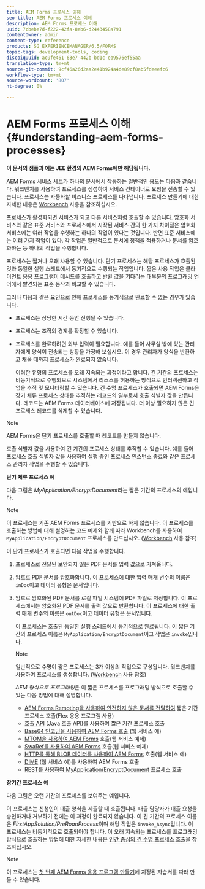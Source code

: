 ```yaml
---
title: AEM Forms 프로세스 이해
seo-title: AEM Forms 프로세스 이해
description: AEM Forms 프로세스 이해
uuid: 7cbebe7d-f222-42fa-8eb6-d2443458a791
contentOwner: admin
content-type: reference
products: SG_EXPERIENCEMANAGER/6.5/FORMS
topic-tags: development-tools, coding
discoiquuid: ac9fe461-63e7-442b-bd1c-eb9576ef55aa
translation-type: tm+mt
source-git-commit: 9cf46a26d2aa2e41b924a4de89cf8ab5fdeeefc6
workflow-type: tm+mt
source-wordcount: '807'
ht-degree: 0%

---
```



# AEM Forms 프로세스 이해 {#understanding-aem-forms-processes}

**이 문서의 샘플과 예는 JEE 환경의 AEM Forms에만 해당됩니다.**

AEM Forms 서비스 세트가 하나의 문서에서 작동하는 일반적인 용도는 다음과 같습니다. 워크벤치를 사용하여 프로세스를 생성하여 서비스 컨테이너로 요청을 전송할 수 있습니다. 프로세스는 자동화할 비즈니스 프로세스를 나타냅니다. 프로세스 만들기에 대한 자세한 내용은 [Workbench](https://www.adobe.com/go/learn_aemforms_workbench_63) 사용을 참조하십시오.

프로세스가 활성화되면 서비스가 되고 다른 서비스처럼 호출할 수 있습니다. 암호화 서비스와 같은 표준 서비스와 프로세스에서 시작된 서비스 간의 한 가지 차이점은 암호화 서비스에는 여러 작업을 수행하는 하나의 작업이 있다는 것입니다. 반면 표준 서비스에는 여러 가지 작업이 있다. 각 작업은 일반적으로 문서에 정책을 적용하거나 문서를 암호화하는 등 하나의 작업을 수행합니다.

프로세스는 짧거나 오래 사용할 수 있습니다. 단기 프로세스는 해당 프로세스가 호출된 것과 동일한 실행 스레드에서 동기적으로 수행되는 작업입니다. 짧은 사용 작업은 클라이언트 응용 프로그램이 메서드를 호출하고 반환 값을 기다리는 대부분의 프로그래밍 언어에서 발견되는 표준 동작과 비교할 수 있습니다.

그러나 다음과 같은 요인으로 인해 프로세스를 동기식으로 완료할 수 없는 경우가 있습니다.

* 프로세스는 상당한 시간 동안 진행될 수 있습니다.
* 프로세스는 조직의 경계를 확장할 수 있습니다.
* 프로세스를 완료하려면 외부 입력이 필요합니다. 예를 들어 사무실 밖에 있는 관리자에게 양식이 전송되는 상황을 가정해 보십시오. 이 경우 관리자가 양식을 반환하고 채울 때까지 프로세스가 완료되지 않습니다.

   이러한 유형의 프로세스를 오래 지속되는 과정이라고 합니다. 긴 기간의 프로세스는 비동기적으로 수행되므로 시스템에서 리소스를 허용하는 방식으로 인터랙션하고 작업을 추적 및 모니터링할 수 있습니다. 긴 수명 프로세스가 호출되면 AEM Forms은 장기 체류 프로세스 상태를 추적하는 레코드의 일부로서 호출 식별자 값을 만듭니다. 레코드는 AEM Forms 데이터베이스에 저장됩니다. 더 이상 필요하지 않은 긴 프로세스 레코드를 삭제할 수 있습니다.

>[!NOTE]
>
>AEM Forms은 단기 프로세스를 호출할 때 레코드를 만들지 않습니다.

호출 식별자 값을 사용하여 긴 기간의 프로세스 상태를 추적할 수 있습니다. 예를 들어 프로세스 호출 식별자 값을 사용하여 실행 중인 프로세스 인스턴스 종료와 같은 프로세스 관리자 작업을 수행할 수 있습니다.

**단기 체류 프로세스 예**

다음 그림은 *MyApplication/EncryptDocument*&#x200B;라는 짧은 기간의 프로세스의 예입니다.

>[!NOTE]
>
>이 프로세스는 기존 AEM Forms 프로세스를 기반으로 하지 않습니다. 이 프로세스를 호출하는 방법에 대해 설명하는 코드 예제와 함께 따라 Workbench를 사용하여 `MyApplication/EncryptDocument` 프로세스를 만드십시오. ([Workbench](https://www.adobe.com/go/learn_aemforms_workbench_63) 사용 참조)

이 단기 프로세스가 호출되면 다음 작업을 수행합니다.

1. 프로세스로 전달된 보안되지 않은 PDF 문서를 입력 값으로 가져옵니다.
1. 암호로 PDF 문서를 암호화합니다. 이 프로세스에 대한 입력 매개 변수의 이름은 `inDoc`이고 데이터 유형은 문서입니다.
1. 암호로 암호화된 PDF 문서를 로컬 파일 시스템에 PDF 파일로 저장합니다. 이 프로세스에서는 암호화된 PDF 문서를 출력 값으로 반환합니다. 이 프로세스에 대한 출력 매개 변수의 이름은 `outDoc`이고 데이터 유형은 문서입니다.

   이 프로세스는 호출된 동일한 실행 스레드에서 동기적으로 완료됩니다. 이 짧은 기간의 프로세스 이름은 `MyApplication/EncryptDocument`이고 작업은 `invoke`입니다.

   >[!NOTE]
   >
   >일반적으로 수명이 짧은 프로세스는 3개 이상의 작업으로 구성됩니다. 워크벤치를 사용하여 프로세스를 생성합니다. ([Workbench](https://www.adobe.com/go/learn_aemforms_workbench_63) 사용 참조)

   *AEM 형식으로 프로그래밍*&#x200B;은 이 짧은 프로세스를 프로그래밍 방식으로 호출할 수 있는 다음 방법에 대해 설명합니다.

   * [AEM Forms Remoting을 사용하여 안전하지 않은 문서를 전달하여](/help/forms/developing/invoking-aem-forms-using-remoting.md#invoking-a-short-lived-process-by-passing-an-unsecure-document-using-remoting)  짧은 기간 프로세스 호출(Flex 응용 프로그램 사용)
   * [호출 API](/help/forms/developing/invoking-aem-forms-using-java.md#invoking-a-short-lived-process-using-the-invocation-api) (Java 호출 API)를 사용하여 짧은 기간 프로세스 호출
   * [Base64 인코딩을 사용하여 AEM Forms 호출](/help/forms/developing/invoking-aem-forms-using-web.md#invoking-aem-forms-using-base64-encoding) (웹 서비스 예)
   * [MTOM을 사용하여 AEM Forms](/help/forms/developing/invoking-aem-forms-using-web.md#invoking-aem-forms-using-mtom)  호출(웹 서비스 예제)
   * [SwaRef를 사용하여 AEM Forms](/help/forms/developing/invoking-aem-forms-using-web.md#invoking-aem-forms-using-swaref)  호출(웹 서비스 예제)
   * [HTTP를 통해 BLOB 데이터를 사용하여 AEM Forms](/help/forms/developing/invoking-aem-forms-using-web.md#invoking-aem-forms-using-blob-data-over-http)  호출(웹 서비스 예)
   * [DIME](/help/forms/developing/invoking-aem-forms-using-web.md#invoking-aem-forms-using-dime) (웹 서비스 예)를 사용하여 AEM Forms 호출
   * [REST를 사용하여 MyApplication/EncryptDocument 프로세스 호출](/help/forms/developing/invoking-aem-forms-using-rest.md)

**장기간 프로세스 예**

다음 그림은 오랜 기간의 프로세스를 보여주는 예입니다.

이 프로세스는 신청인이 대출 양식을 제출할 때 호출됩니다. 대출 담당자가 대출 요청을 승인하거나 거부하기 전에는 이 과정이 완료되지 않습니다. 이 긴 기간의 프로세스 이름은 *FirstAppSolution/PreRoanProcess*&#x200B;이며 해당 작업은 `invoke_Async`입니다. 이 프로세스는 비동기적으로 호출되어야 합니다. 이 오래 지속되는 프로세스를 프로그래밍 방식으로 호출하는 방법에 대한 자세한 내용은 [인간 중심의 긴 수명 프로세스 호출](/help/forms/developing/invoking-human-centric-long-lived.md#invoking-human-centric-long-lived-processes)을 참조하십시오.

>[!NOTE]
>
>이 프로세스는 [첫 번째 AEM Forms 응용 프로그램 만들기](https://www.adobe.com/go/learn_aemforms_firstapp_ds_63)에 지정된 자습서를 따라 만들 수 있습니다.
